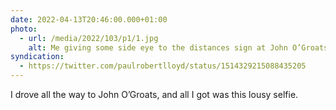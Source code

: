 ```yaml
---
date: 2022-04-13T20:46:00.000+01:00
photo:
  - url: /media/2022/103/p1/1.jpg
    alt: Me giving some side eye to the distances sign at John O’Groats.
syndication:
  - https://twitter.com/paulrobertlloyd/status/1514329215088435205
---
```


I drove all the way to John O’Groats, and all I got was this lousy selfie.
